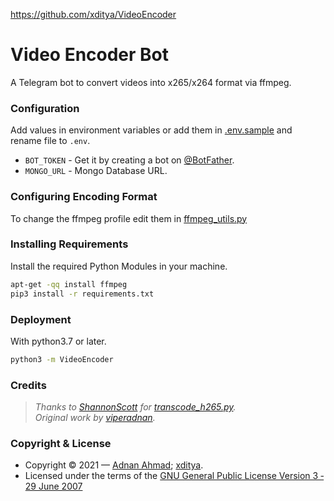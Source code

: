 
https://github.com/xditya/VideoEncoder

# Video Encoder Bot
A Telegram bot to convert videos into x265/x264 format via ffmpeg.

### Configuration
Add values in environment variables or add them in [.env.sample](./.env.sample) and rename file to `.env`.
- `BOT_TOKEN` - Get it by creating a bot on [@BotFather](https://t.me/BotFather).
- `MONGO_URL` - Mongo Database URL.

### Configuring Encoding Format
To change the ffmpeg profile edit them in [ffmpeg_utils.py](/VideoEncoder/helpers/ffmpeg_utils.py)

### Installing Requirements
Install the required Python Modules in your machine.
```sh
apt-get -qq install ffmpeg
pip3 install -r requirements.txt
```
### Deployment
With python3.7 or later.
```sh
python3 -m VideoEncoder
```

### Credits
> *Thanks to [ShannonScott](https://gist.github.com/ShannonScott) for [transcode_h265.py](https://gist.github.com/ShannonScott/6d807fc59bfa0356eee64fad66f9d9a8).*    
> *Original work by [viperadnan](https://github.com/viperadnan-git/video-encoder-bot).*

### Copyright & License
- Copyright &copy; 2021 &mdash; [Adnan Ahmad](https://github.com/viperadnan-git); [xditya](https://xditya.me/github).
- Licensed under the terms of the [GNU General Public License Version 3 &dash; 29 June 2007](./LICENSE)
